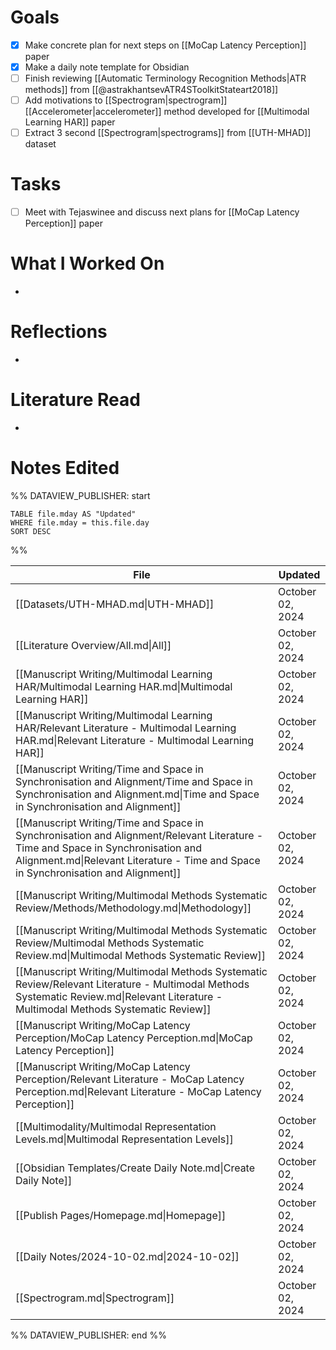 
# Goals

- [x] Make concrete plan for next steps on [[MoCap Latency Perception]] paper
- [x] Make a daily note template for Obsidian
- [ ] Finish reviewing [[Automatic Terminology Recognition Methods|ATR methods]] from [[@astrakhantsevATR4SToolkitStateart2018]]
- [ ] Add motivations to [[Spectrogram|spectrogram]] [[Accelerometer|accelerometer]] method developed for [[Multimodal Learning HAR]] paper
- [ ] Extract 3 second [[Spectrogram|spectrograms]] from [[UTH-MHAD]] dataset

# Tasks

- [ ] Meet with Tejaswinee and discuss next plans for [[MoCap Latency Perception]] paper

# What I Worked On

- 

# Reflections

- 

# Literature Read

- 

# Notes Edited


%% DATAVIEW_PUBLISHER: start
```dataview
TABLE file.mday AS "Updated"
WHERE file.mday = this.file.day
SORT DESC
```
%%

| File                                                                                                                                                                                                                   | Updated          |
| ---------------------------------------------------------------------------------------------------------------------------------------------------------------------------------------------------------------------- | ---------------- |
| [[Datasets/UTH-MHAD.md\|UTH-MHAD]]                                                                                                                                                                                     | October 02, 2024 |
| [[Literature Overview/All.md\|All]]                                                                                                                                                                                    | October 02, 2024 |
| [[Manuscript Writing/Multimodal Learning HAR/Multimodal Learning HAR.md\|Multimodal Learning HAR]]                                                                                                                     | October 02, 2024 |
| [[Manuscript Writing/Multimodal Learning HAR/Relevant Literature - Multimodal Learning HAR.md\|Relevant Literature - Multimodal Learning HAR]]                                                                         | October 02, 2024 |
| [[Manuscript Writing/Time and Space in Synchronisation and Alignment/Time and Space in Synchronisation and Alignment.md\|Time and Space in Synchronisation and Alignment]]                                             | October 02, 2024 |
| [[Manuscript Writing/Time and Space in Synchronisation and Alignment/Relevant Literature - Time and Space in Synchronisation and Alignment.md\|Relevant Literature - Time and Space in Synchronisation and Alignment]] | October 02, 2024 |
| [[Manuscript Writing/Multimodal Methods Systematic Review/Methods/Methodology.md\|Methodology]]                                                                                                                        | October 02, 2024 |
| [[Manuscript Writing/Multimodal Methods Systematic Review/Multimodal Methods Systematic Review.md\|Multimodal Methods Systematic Review]]                                                                              | October 02, 2024 |
| [[Manuscript Writing/Multimodal Methods Systematic Review/Relevant Literature - Multimodal Methods Systematic Review.md\|Relevant Literature - Multimodal Methods Systematic Review]]                                  | October 02, 2024 |
| [[Manuscript Writing/MoCap Latency Perception/MoCap Latency Perception.md\|MoCap Latency Perception]]                                                                                                                  | October 02, 2024 |
| [[Manuscript Writing/MoCap Latency Perception/Relevant Literature - MoCap Latency Perception.md\|Relevant Literature - MoCap Latency Perception]]                                                                      | October 02, 2024 |
| [[Multimodality/Multimodal Representation Levels.md\|Multimodal Representation Levels]]                                                                                                                                | October 02, 2024 |
| [[Obsidian Templates/Create Daily Note.md\|Create Daily Note]]                                                                                                                                                         | October 02, 2024 |
| [[Publish Pages/Homepage.md\|Homepage]]                                                                                                                                                                                | October 02, 2024 |
| [[Daily Notes/2024-10-02.md\|2024-10-02]]                                                                                                                                                                              | October 02, 2024 |
| [[Spectrogram.md\|Spectrogram]]                                                                                                                                                                                        | October 02, 2024 |

%% DATAVIEW_PUBLISHER: end %%
